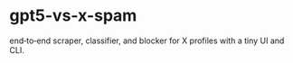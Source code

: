 # gpt5-vs-x-spam
end‑to‑end scraper, classifier, and blocker for X profiles with a tiny UI and CLI.

